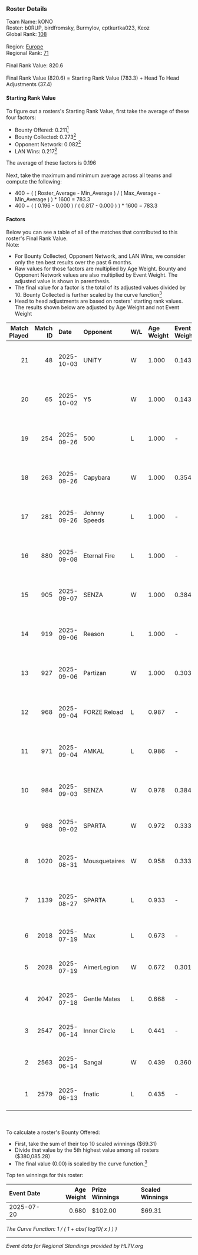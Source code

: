 ### Roster Details<br />
Team Name: kONO<br />
Roster: b0RUP, birdfromsky, Burmylov, cptkurtka023, Keoz<br />
Global Rank: [108](../../standings_global_2025_10_06.md)<br />
<br />
Region: [Europe]( ../../standings_europe_2025_10_06.md)<br />
Regional Rank: [71]( ../../standings_europe_2025_10_06.md)<br />
<br />
Final Rank Value:  820.6<br />
<br />
Final Rank Value (820.6) = Starting Rank Value (783.3) + Head To Head Adjustments (37.4)<br />

#### Starting Rank Value<br />
To figure out a rosters's Starting Rank Value, first take the average of these four factors:<br />
- Bounty Offered: 0.211[<sup>1</sup>](#table2)
- Bounty Collected: 0.273[<sup>2</sup>](#table1)
- Opponent Network: 0.082[<sup>2</sup>](#table1)
- LAN Wins: 0.217[<sup>2</sup>](#table1)

The average of these factors is 0.196<br />
<br />
Next, take the maximum and minimum average across all teams and compute the following:<br />
- 400 + ( ( Roster_Average - Min_Average ) / ( Max_Average - Min_Average ) ) * 1600 = 783.3
- 400 + ( ( 0.196 - 0.000 ) / ( 0.817 - 0.000 ) ) * 1600 = 783.3


#### Factors<br />
Below you can see a table of all of the matches that contributed to this roster's Final Rank Value.<br />
Note:<br />

- For Bounty Collected, Opponent Network, and LAN Wins, we consider only the ten best results over the past 6 months.
- Raw values for those factors are multiplied by Age Weight. Bounty and Opponent Network values are also multiplied by Event Weight. The adjusted value is shown in parenthesis.
- The final value for a factor is the total of its adjusted values divided by 10. Bounty Collected is further scaled by the curve function[<sup>3</sup>](#curveFunction)
- Head to head adjustments are based on rosters' starting rank values. The results shown below are adjusted by Age Weight and not Event Weight
<span id="table1"></span><br />


| Match Played | Match ID | Date       | Opponent      | W/L | Age Weight | Event Weight | Bounty Collected | Opponent Network | LAN Wins  | H2H Adj. | Roster                                           |
| -: | -: | :- | :- | :- | :- | :- | :- | :- | :- | -: | :- |
|           21 |       48 | 2025-10-03 | UNiTY         | W   | 1.000      | 0.143        | 0.005 (0.001)    | 0.353 (0.050)    | 0 (0.000) |    10.13 | b0RUP, birdfromsky, Burmylov, cptkurtka023, Keoz |
|           20 |       65 | 2025-10-02 | Y5            | W   | 1.000      | 0.143        | 0.006 (0.001)    | 0.342 (0.049)    | 0 (0.000) |    12.08 | b0RUP, birdfromsky, Burmylov, cptkurtka023, Keoz |
|           19 |      254 | 2025-09-26 | 500           | L   | 1.000      | -            | -                | -                | -         |    -7.62 | b0RUP, birdfromsky, Burmylov, cptkurtka023, Keoz |
|           18 |      263 | 2025-09-26 | Capybara      | W   | 1.000      | 0.354        | 0.000 (0.000)    | 0.000 (0.000)    | 1 (1.000) |     2.93 | b0RUP, birdfromsky, Burmylov, cptkurtka023, Keoz |
|           17 |      281 | 2025-09-26 | Johnny Speeds | L   | 1.000      | -            | -                | -                | -         |    -6.48 | b0RUP, birdfromsky, Burmylov, cptkurtka023, Keoz |
|           16 |      880 | 2025-09-08 | Eternal Fire  | L   | 1.000      | -            | -                | -                | -         |   -15.32 | b0RUP, birdfromsky, Burmylov, cptkurtka023, Keoz |
|           15 |      905 | 2025-09-07 | SENZA         | W   | 1.000      | 0.384        | 0.005 (0.002)    | 0.247 (0.095)    | 0 (0.000) |    15.75 | b0RUP, birdfromsky, Burmylov, cptkurtka023, Keoz |
|           14 |      919 | 2025-09-06 | Reason        | L   | 1.000      | -            | -                | -                | -         |    -7.58 | b0RUP, birdfromsky, Burmylov, cptkurtka023, Keoz |
|           13 |      927 | 2025-09-06 | Partizan      | W   | 1.000      | 0.303        | 0.050 (0.015)    | 0.982 (0.298)    | 0 (0.000) |    27.86 | b0RUP, birdfromsky, Burmylov, cptkurtka023, Keoz |
|           12 |      968 | 2025-09-04 | FORZE Reload  | L   | 0.987      | -            | -                | -                | -         |   -11.46 | b0RUP, birdfromsky, Burmylov, cptkurtka023, Keoz |
|           11 |      971 | 2025-09-04 | AMKAL         | L   | 0.986      | -            | -                | -                | -         |   -13.11 | b0RUP, birdfromsky, Burmylov, cptkurtka023, Keoz |
|           10 |      984 | 2025-09-03 | SENZA         | W   | 0.978      | 0.384        | 0.005 (0.002)    | 0.247 (0.093)    | 0 (0.000) |    15.23 | b0RUP, birdfromsky, Burmylov, cptkurtka023, Keoz |
|            9 |      988 | 2025-09-02 | SPARTA        | W   | 0.972      | 0.333        | 0.003 (0.001)    | 0.442 (0.143)    | 0 (0.000) |    17.69 | b0RUP, birdfromsky, Burmylov, Keoz, rilax        |
|            8 |     1020 | 2025-08-31 | Mousquetaires | W   | 0.958      | 0.333        | 0.000 (0.000)    | 0.232 (0.074)    | 0 (0.000) |    11.21 | b0RUP, birdfromsky, Burmylov, cptkurtka023, Keoz |
|            7 |     1139 | 2025-08-27 | SPARTA        | L   | 0.933      | -            | -                | -                | -         |   -10.62 | b0RUP, birdfromsky, Burmylov, cptkurtka023, Keoz |
|            6 |     2018 | 2025-07-19 | Max           | L   | 0.673      | -            | -                | -                | -         |   -10.07 | b0denmaster, b0RUP, birdfromsky, Keoz, Vegi      |
|            5 |     2028 | 2025-07-19 | AimerLegion   | W   | 0.672      | 0.301        | 0.000 (0.000)    | 0.000 (0.000)    | 1 (0.672) |     2.15 | b0denmaster, b0RUP, birdfromsky, Keoz, Vegi      |
|            4 |     2047 | 2025-07-18 | Gentle Mates  | L   | 0.668      | -            | -                | -                | -         |    -0.37 | b0denmaster, b0RUP, birdfromsky, Keoz, Vegi      |
|            3 |     2547 | 2025-06-14 | Inner Circle  | L   | 0.441      | -            | -                | -                | -         |    -1.17 | b0denmaster, b0RUP, birdfromsky, Keoz, Vegi      |
|            2 |     2563 | 2025-06-14 | Sangal        | W   | 0.439      | 0.360        | 0.001 (0.000)    | 0.126 (0.020)    | 1 (0.439) |     6.29 | b0denmaster, b0RUP, birdfromsky, Keoz, Vegi      |
|            1 |     2579 | 2025-06-13 | fnatic        | L   | 0.435      | -            | -                | -                | -         |    -0.17 | b0denmaster, b0RUP, birdfromsky, Keoz, Vegi      |

<br />
<span id="table2"></span><br />
To calculate a roster's Bounty Offered:<br />

- First, take the sum of their top 10 scaled winnings ($69.31)
- Divide that value by the 5th highest value among all rosters ($380,085.28)
- The final value (0.00) is scaled by the curve function.[<sup>3</sup>](#curveFunction)

Top ten winnings for this roster:<br />

| Event Date | Age Weight | Prize Winnings | Scaled Winnings |
| :- | -: | :- | :- |
| 2025-07-20 |      0.680 | $102.00        | $69.31          |


<span id="curveFunction"></span>_The Curve Function: 1 / ( 1 + abs( log10( x ) ) )_<br />

---
_Event data for Regional Standings provided by HLTV.org_<br />
